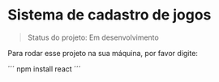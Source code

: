 <h1> Sistema de cadastro de jogos</h1>

> Status do projeto: Em desenvolvimento

Para rodar esse projeto na sua máquina, por favor digite:
  
  ´´´
  npm install react
  ´´´
